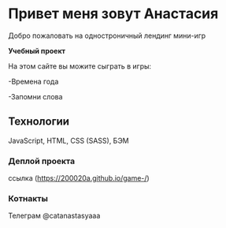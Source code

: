 # Привет меня зовут Анастасия

Добро пожаловать на одностроничный лендинг мини-игр 

**Учебный проект**

На этом сайте вы можите сыграть в игры:

-Времена года

-Запомни слова

## Технологии

JavaScript, HTML, CSS (SASS), БЭМ

### Деплой проекта

ссылка (https://200020a.github.io/game-/)

### Котнакты

Телеграм @catanastasyaaa
